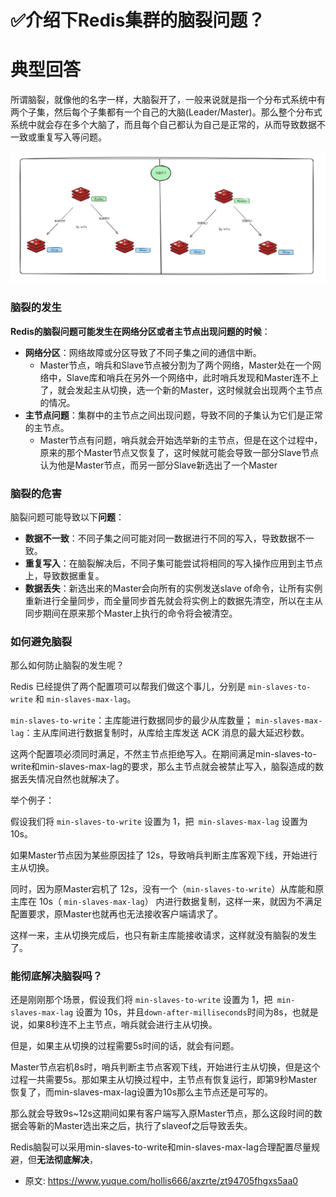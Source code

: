 # ✅介绍下Redis集群的脑裂问题？
<!--page header-->

<a name="RevYn"></a>
# 典型回答

所谓脑裂，就像他的名字一样，大脑裂开了，一般来说就是指一个分布式系统中有两个子集，然后每个子集都有一个自己的大脑(Leader/Master)。那么整个分布式系统中就会存在多个大脑了，而且每个自己都认为自己是正常的，从而导致数据不一致或重复写入等问题。

![image.png](./img/zZrQAlXVzglaIrrO/1692426824335-79c87ce7-0bf8-4141-986d-2c93e689d4ac-767820.png)
<a name="nusXl"></a>
### 脑裂的发生

**Redis的脑裂问题可能发生在网络分区或者主节点出现问题的时候**：

- **网络分区**：网络故障或分区导致了不同子集之间的通信中断。
   - Master节点，哨兵和Slave节点被分割为了两个网络，Master处在一个网络中，Slave库和哨兵在另外一个网络中，此时哨兵发现和Master连不上了，就会发起主从切换，选一个新的Master，这时候就会出现两个主节点的情况。
- **主节点问题**：集群中的主节点之间出现问题，导致不同的子集认为它们是正常的主节点。
   - Master节点有问题，哨兵就会开始选举新的主节点，但是在这个过程中，原来的那个Master节点又恢复了，这时候就可能会导致一部分Slave节点认为他是Master节点，而另一部分Slave新选出了一个Master

<a name="nwTqc"></a>
### 脑裂的危害
脑裂问题可能导致以下**问题**：

- **数据不一致**：不同子集之间可能对同一数据进行不同的写入，导致数据不一致。
- **重复写入**：在脑裂解决后，不同子集可能尝试将相同的写入操作应用到主节点上，导致数据重复。
- **数据丢失**：新选出来的Master会向所有的实例发送slave of命令，让所有实例重新进行全量同步，而全量同步首先就会将实例上的数据先清空，所以在主从同步期间在原来那个Master上执行的命令将会被清空。
<a name="XQiDc"></a>
### 
<a name="kwGwS"></a>
### 如何避免脑裂
那么如何防止脑裂的发生呢？

Redis 已经提供了两个配置项可以帮我们做这个事儿，分别是 `min-slaves-to-write` 和 `min-slaves-max-lag`。

`min-slaves-to-write`：主库能进行数据同步的最少从库数量；
`min-slaves-max-lag`：主从库间进行数据复制时，从库给主库发送 ACK 消息的最大延迟秒数。

这两个配置项必须同时满足，不然主节点拒绝写入。在期间满足min-slaves-to-write和min-slaves-max-lag的要求，那么主节点就会被禁止写入，脑裂造成的数据丢失情况自然也就解决了。

举个例子：

假设我们将 `min-slaves-to-write` 设置为 1，把` min-slaves-max-lag` 设置为 10s。

如果Master节点因为某些原因挂了 12s，导致哨兵判断主库客观下线，开始进行主从切换。

同时，因为原Master宕机了 12s，没有一个（`min-slaves-to-write`）从库能和原主库在 10s（ `min-slaves-max-lag`） 内进行数据复制，这样一来，就因为不满足配置要求，原Master也就再也无法接收客户端请求了。

这样一来，主从切换完成后，也只有新主库能接收请求，这样就没有脑裂的发生了。

<a name="aaY1J"></a>
### 能彻底解决脑裂吗？

还是刚刚那个场景，假设我们将 `min-slaves-to-write` 设置为 1，把` min-slaves-max-lag` 设置为 10s，并且`down-after-milliseconds`时间为8s，也就是说，如果8秒连不上主节点，哨兵就会进行主从切换。

但是，如果主从切换的过程需要5s时间的话，就会有问题。

Master节点宕机8s时，哨兵判断主节点客观下线，开始进行主从切换，但是这个过程一共需要5s。那如果主从切换过程中，主节点有恢复运行，即第9秒Master恢复了，而min-slaves-max-lag设置为10s那么主节点还是可写的。

那么就会导致9s~12s这期间如果有客户端写入原Master节点，那么这段时间的数据会等新的Master选出来之后，执行了slaveof之后导致丢失。

Redis脑裂可以采用min-slaves-to-write和min-slaves-max-lag合理配置尽量规避，但**无法彻底解决**，


<!--page footer-->
- 原文: <https://www.yuque.com/hollis666/axzrte/zt94705fhgxs5aa0>